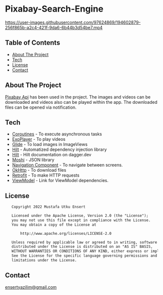 # Pixabay-Search-Engine

https://user-images.githubusercontent.com/97624869/194602879-256f865b-a2c4-421f-9da6-6b44b3d54be7.mp4


## Table of Contents
* [About The Project](#about-the-project)
* [Tech](#tech)
* [License](#license)
* [Contact](#contact)


## About The Project
[Pixabay Api](https://pixabay.com/api/docs/) has been used in the project. The images and videos can be downloaded and videos also can be played within the app. The downloaded files can be opened via notification.


## Tech
* [Coroutines](https://developer.android.com/kotlin/coroutines) - To execute asynchronous tasks
* [ExoPlayer](https://exoplayer.dev/) - To play videos
* [Glide](https://github.com/bumptech/glide) - To load images in ImageViews
* [Hilt](https://developer.android.com/training/dependency-injection/hilt-android) - Automatized dependency injection library
* [Hilt](https://dagger.dev/hilt/) - Hilt documentation on dagger.dev
* [Moshi](https://github.com/square/moshi/) - JSON library
* [Navigation Component](https://developer.android.com/guide/navigation/navigation-getting-started) - To navigate between screens.
* [OkHttp](https://square.github.io/okhttp/) - To download files
* [Retrofit](https://square.github.io/retrofit/) - To make HTTP requests
* [ViewModel](https://developer.android.com/jetpack/androidx/releases/lifecycle) - Link for ViewModel dependencies.


## License
```xml
   Copyright 2022 Mustafa Utku Ensert

   Licensed under the Apache License, Version 2.0 (the "License");
   you may not use this file except in compliance with the License.
   You may obtain a copy of the License at

       http://www.apache.org/licenses/LICENSE-2.0

   Unless required by applicable law or agreed to in writing, software
   distributed under the License is distributed on an "AS IS" BASIS,
   WITHOUT WARRANTIES OR CONDITIONS OF ANY KIND, either express or implied.
   See the License for the specific language governing permissions and
   limitations under the License.
```


## Contact
[ensertyazilim@gmail.com](#)
